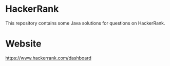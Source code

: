 # HackerRank
This repository contains some Java solutions for questions on HackerRank.

# Website
https://www.hackerrank.com/dashboard
